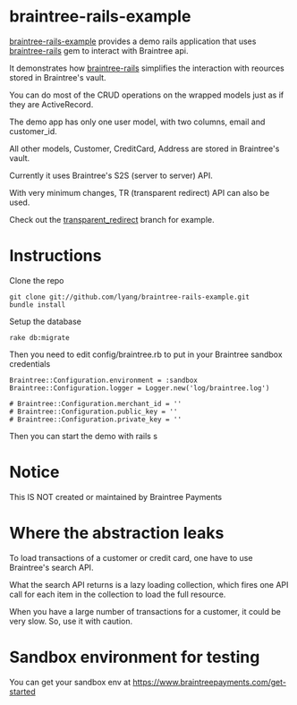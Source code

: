 braintree-rails-example
===============
[braintree-rails-example](https://github.com/lyang/braintree-rails-example) provides a demo rails application that uses [braintree-rails](https://github.com/lyang/braintree-rails) gem to interact with Braintree api.

It demonstrates how [braintree-rails](https://github.com/lyang/braintree-rails-example) simplifies the interaction with reources stored in Braintree's vault.

You can do most of the CRUD operations on the wrapped models just as if they are ActiveRecord.

The demo app has only one user model, with two columns, email and customer_id.

All other models, Customer, CreditCard, Address are stored in Braintree's vault.

Currently it uses Braintree's S2S (server to server) API.

With very minimum changes, TR (transparent redirect) API can also be used.

Check out the [transparent_redirect](https://github.com/lyang/braintree-rails-example/tree/transparent_redirect) branch for example.

Instructions
===============
Clone the repo
    
    git clone git://github.com/lyang/braintree-rails-example.git
    bundle install
    
Setup the database
    
    rake db:migrate
    
Then you need to edit config/braintree.rb to put in your Braintree sandbox credentials
    
    Braintree::Configuration.environment = :sandbox
    Braintree::Configuration.logger = Logger.new('log/braintree.log')

    # Braintree::Configuration.merchant_id = ''
    # Braintree::Configuration.public_key = ''
    # Braintree::Configuration.private_key = ''

Then you can start the demo with
    rails s
    
Notice
===============
This IS NOT created or maintained by Braintree Payments

Where the abstraction leaks
===============
To load transactions of a customer or credit card, one have to use Braintree's search API.

What the search API returns is a lazy loading collection, which fires one API call for each item in the collection to load the full resource.

When you have a large number of transactions for a customer, it could be very slow. So, use it with caution.

Sandbox environment for testing
===============
You can get your sandbox env at https://www.braintreepayments.com/get-started